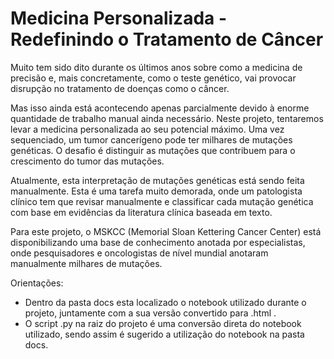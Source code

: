 # Medicina Personalizada - Redefinindo o Tratamento de Câncer

Muito tem sido dito durante os últimos anos sobre como a medicina de precisão e, mais concretamente, como o teste genético, vai provocar disrupção no tratamento de doenças como o câncer.

Mas isso ainda está acontecendo apenas parcialmente devido à enorme quantidade de trabalho manual ainda necessário. Neste projeto, tentaremos levar  a medicina personalizada ao seu potencial máximo. Uma vez sequenciado, um tumor cancerígeno pode ter milhares de mutações genéticas. O desafio é distinguir as mutações que contribuem para o  crescimento do tumor das mutações.

Atualmente, esta interpretação de mutações genéticas está sendo feita  manualmente. Esta é uma tarefa muito demorada, onde um patologista clínico tem  que revisar manualmente e classificar cada mutação genética com base em  evidências da literatura clínica baseada em texto.

Para este projeto, o MSKCC (Memorial Sloan Kettering Cancer Center) está  disponibilizando uma base de conhecimento anotada por especialistas, onde pesquisadores e oncologistas de nível mundial anotaram manualmente milhares de mutações.

Orientações:

- Dentro da pasta docs esta localizado o notebook utilizado durante o projeto, juntamente com a sua versão convertido para .html .
- O script .py na raiz do projeto é uma conversão direta do notebook utilizado, sendo assim é sugerido a utilização do notebook na pasta docs.
